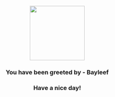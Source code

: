 <p align="center">
            <img src="https://raw.githubusercontent.com/PokeAPI/sprites/master/sprites/pokemon/153.png" width="150" height="150">
          </p>
          <h3 align="center">You have been greeted by - <b>Bayleef</b></h3>
          <h3 align="center">Have a nice day!</h3>
        